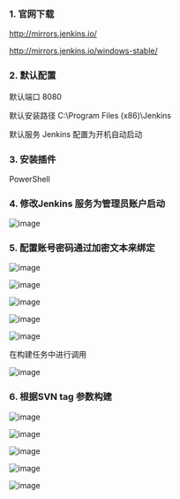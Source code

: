 ### 1. 官网下载

http://mirrors.jenkins.io/

http://mirrors.jenkins.io/windows-stable/

### 2.  默认配置

默认端口 8080

默认安装路径 C:\Program Files (x86)\Jenkins

默认服务 Jenkins 配置为开机自动启动

### 3.  安装插件

PowerShell

### 4.  修改Jenkins 服务为管理员账户启动 

![image](./static/logon.jpg)

### 5.  配置账号密码通过加密文本来绑定

![image](./static/secret.jpg)

![image](./static/secret02.jpg)

![image](./static/secret03.jpg)

![image](./static/secret031.jpg)

![image](./static/secret04.jpg)

在构建任务中进行调用

![image](./static/secret05.jpg)


### 6.  根据SVN tag 参数构建

![image](./static/svntag01.jpg)

![image](./static/svntag02.jpg)

![image](./static/svntag03.jpg)

![image](./static/svntag04.jpg)

![image](./static/svntag05.jpg)


